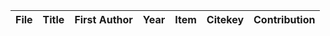 | File | Title | First Author | Year | Item | Citekey | Contribution |
| ---- | ----- | ------------ | ---- | ---- | ------- | ------------ |



